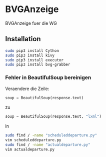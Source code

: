 # BVGAnzeige
BVGAnzeige fuer die WG

## Installation

~~~bash
sudo pip3 install Cython
sudo pip3 install kivy
sudo pip3 install executor
sudo pip3 install bvg-grabber
~~~

### Fehler in BeautifulSoup bereinigen
Veraendere die Zeile:
~~~python
soup = BeautifulSoup(response.text)
~~~
zu
~~~python
soup = BeautifulSoup(response.text, "lxml")
~~~
in
~~~bash
sudo find / -name "scheduleddeparture.py"
vim scheduleddeparture.py
sudo find / -name "actualdeparture.py"
vim actualdeparture.py
~~~







